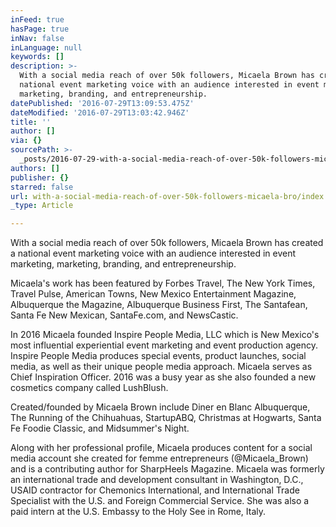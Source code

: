 ```yaml
---
inFeed: true
hasPage: true
inNav: false
inLanguage: null
keywords: []
description: >-
  With a social media reach of over 50k followers, Micaela Brown has created a
  national event marketing voice with an audience interested in event marketing,
  marketing, branding, and entrepreneurship. 
datePublished: '2016-07-29T13:09:53.475Z'
dateModified: '2016-07-29T13:03:42.946Z'
title: ''
author: []
via: {}
sourcePath: >-
  _posts/2016-07-29-with-a-social-media-reach-of-over-50k-followers-micaela-bro.md
authors: []
publisher: {}
starred: false
url: with-a-social-media-reach-of-over-50k-followers-micaela-bro/index.html
_type: Article

---
```

With a social media reach of over 50k followers, Micaela Brown has created a national event marketing voice with an audience interested in event marketing, marketing, branding, and entrepreneurship. 

Micaela's work has been featured by Forbes Travel, The New York Times, Travel Pulse, American Towns, New Mexico Entertainment Magazine, Albuquerque the Magazine, Albuquerque Business First, The Santafean, Santa Fe New Mexican, SantaFe.com, and NewsCastic. 

In 2016 Micaela founded Inspire People Media, LLC which is New Mexico's most influential experiential event marketing and event production agency. Inspire People Media produces special events, product launches, social media, as well as their unique people media approach. Micaela serves as Chief Inspiration Officer. 2016 was a busy year as she also founded a new cosmetics company called LushBlush.

Created/founded by Micaela Brown include Diner en Blanc Albuquerque, The Running of the Chihuahuas, StartupABQ, Christmas at Hogwarts, Santa Fe Foodie Classic, and Midsummer's Night.

Along with her professional profile, Micaela produces content for a social media account she created for femme entrepreneurs (@Micaela\_Brown) and is a contributing author for SharpHeels Magazine. Micaela was formerly an international trade and development consultant in Washington, D.C., USAID contractor for Chemonics International, and International Trade Specialist with the U.S. and Foreign Commercial Service. She was also a paid intern at the U.S. Embassy to the Holy See in Rome, Italy.